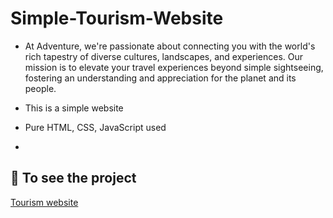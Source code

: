 # Simple-Tourism-Website
 -   At Adventure, we're passionate about connecting you with the world's rich tapestry of diverse cultures, landscapes, and experiences. Our mission is to elevate your travel experiences beyond simple sightseeing, fostering an understanding and appreciation for the planet and its people.

 -  This is a simple website
 -  Pure HTML, CSS, JavaScript used
 -  
 ## 🔗 To see the project
[Tourism website](https://simple-Tourism-Website.netlify.app/)
